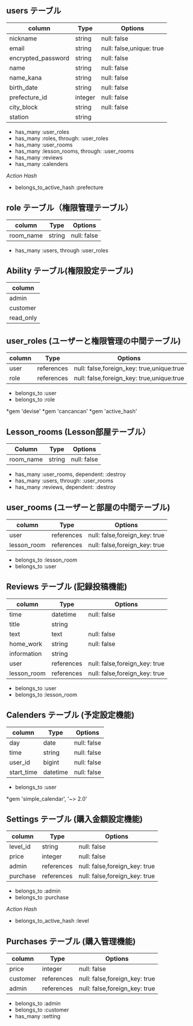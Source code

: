 ## users テーブル  

| column            | Type      | Options                 |
| ----------------- | --------- | ----------------------- |
| nickname          | string    |null: false              |
| email             | string    |null: false,unique: true |
| encrypted_password| string    |null: false              |
| name              | string    |null: false              |
| name_kana         | string    |null: false              |
| birth_date        | string    |null: false              |
| prefecture_id     | integer   |null: false              |
| city_block        | string    |null: false              |
| station           | string    |                         |

- has_many :user_roles
- has_many :roles, through: :user_roles
- has_many :user_rooms
- has_many :lesson_rooms, through: :user_rooms
- has_many :reviews
- has_many :calenders

*Action Hash*
- belongs_to_active_hash :prefecture


## role テーブル（権限管理テーブル）
| column            | Type      | Options                 |
| ----------------- | --------- | ----------------------- |
| room_name              | string    | null: false             |

- has_many :users, through :user_roles

## Ability テーブル(権限設定テーブル)
| column            | 
| ----------------- | 
| admin             |
| customer          | 
| read_only         |


## user_roles (ユーザーと権限管理の中間テーブル)
| column            | Type      | Options                                 |
| ----------------- | --------- | --------------------------------------- |
| user              | references|null: false,foreign_key: true,unique:true|
| role              | references|null: false,foreign_key: true,unique:true||

- belongs_to :user
- belongs_to :role

*gem 'devise'
*gem 'cancancan'
*gem 'active_hash'


## Lesson_rooms (Lesson部屋テーブル）

| Column      | Type   | Options     |
| ----------- | ------ | ----------- |
| room_name   | string | null: false |

- has_many :user_rooms, dependent: :destroy
- has_many :users, through: :user_rooms
- has_many :reviews, dependent: :destroy

## user_rooms (ユーザーと部屋の中間テーブル)
| column            | Type      | Options                     |
| ----------------- | --------- | --------------------------- |
| user              | references|null: false,foreign_key: true|
| lesson_room       | references|null: false,foreign_key: true|

- belongs_to :lesson_room
- belongs_to :user


## Reviews テーブル (記録投稿機能)
| column            | Type      | Options                       |
| ----------------- | --------- | ----------------------------- |
| time              | datetime  | null: false                   |
| title             | string    |                               |
| text              | text      | null: false                   |
| home_work         | string    | null: false                   |
| information       | string    |                               |
| user              | references| null: false,foreign_key: true |
| lesson_room       | references| null: false,foreign_key: true |


- belongs_to :user
- belongs_to :lesson_room



## Calenders テーブル (予定設定機能)
| column            | Type      | Options                      |
| ----------------- | --------- | ---------------------------- |
| day               | date      | null: false                  |
| time              | string    | null: false                  |
| user_id           | bigint    | null: false                  |
| start_time        | datetime  | null: false                  |

- belongs_to :user

*gem 'simple_calendar', '~> 2.0'


## Settings テーブル (購入金額設定機能)
| column            | Type      | Options                      |
| ----------------- | --------- | ---------------------------- |
| level_id          | string    | null: false                  |
| price             | integer   | null: false                  |
| admin             | references| null: false,foreign_key: true|
| purchase          | references| null: false,foreign_key: true|

- belongs_to :admin
- belongs_to :purchase

*Action Hash*
- belongs_to_active_hash :level

## Purchases テーブル (購入管理機能)
| column            | Type      | Options                      |
| ----------------- | --------- | ---------------------------- |
| price             | integer   | null: false                  |
| customer          | references| null: false,foreign_key: true|
| admin             | references| null: false,foreign_key: true|

- belongs_to :admin
- belongs_to :customer
- has_many :setting